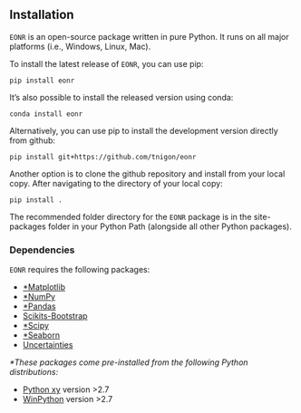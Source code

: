 ## Installation

`EONR` is an open-source package written in pure Python. It runs on all major platforms (i.e., Windows, Linux, Mac).

To install the latest release of `EONR`, you can use pip:

	pip install eonr

It’s also possible to install the released version using conda:

	conda install eonr

Alternatively, you can use pip to install the development version directly from github:

	pip install git+https://github.com/tnigon/eonr

Another option is to clone the github repository and install from your local copy. After navigating to the directory of your local copy:

	pip install .

The recommended folder directory for the `EONR` package is in the site-packages folder in your Python Path (alongside all other Python packages).

### Dependencies

`EONR` requires the following packages:

* [\*Matplotlib](http://matplotlib.org/ "Matplotlib")
* [\*NumPy](http://www.numpy.org/ "Numpy")
* [\*Pandas](http://pandas.pydata.org/ "Pandas")
* [Scikits-Bootstrap](https://pypi.org/project/scikits.bootstrap/ "Scikits-Bootstrap")
* [\*Scipy](http://www.scipy.org/ "Scipy")
* [\*Seaborn](https://seaborn.pydata.org/ "Seaborn")
* [Uncertainties](https://pythonhosted.org/uncertainties/ "Uncertainties")

*\*These packages come pre-installed from the following Python distributions:*
* [Python xy](https://code.google.com/p/pythonxy/ "Python xy") version >2.7
* [WinPython](http://winpython.sourceforge.net/ "WinPython") version >2.7
